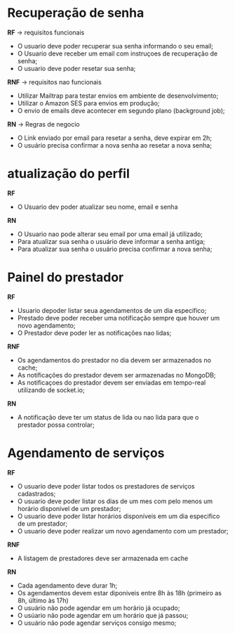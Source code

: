 
# Recuperação de senha

  **RF** -> requisitos funcionais

  - O usuario deve poder recuperar sua senha informando o seu email;
  - O Usuario deve receber um email com instruçoes de recuperação de senha;
  - O usuario deve poder resetar sua senha;

  **RNF** -> requisitos nao funcionais

  - Utilizar Mailtrap para testar envios em ambiente de desenvolvimento;
  - Utilizar o Amazon SES para envios em produção;
  - O envio de emails deve acontecer em segundo plano (background job);

  **RN** -> Regras de negocio

  - O Link enviado por email para resetar a senha, deve expirar em 2h;
  - O usuário precisa confirmar a nova senha ao resetar a nova senha;


# atualização do perfil

**RF**

- O Usuario dev poder atualizar seu nome, email e senha

**RN**

- O Usuario nao pode alterar seu email por uma email já utilizado;
- Para atualizar sua senha o usuário deve informar a senha antiga;
- Para atualizar sua senha o usuário precisa confirmar a nova senha;


# Painel do prestador

**RF**

- Usuario depoder listar seua agendamentos de um dia especifico;
- Prestado deve poder receber uma notificação sempre que houver um novo agendamento;
- O Prestador deve poder ler as notificações nao lidas;

**RNF**

- Os agendamentos do prestador no dia devem ser armazenados no cache;
- As notificações do prestador devem ser armazenadas no MongoDB;
- As notificaçoes do prestador devem ser enviadas em tempo-real utilizando de socket.io;

**RN**

- A notificação deve ter um status de lida ou nao lida para que o prestador possa controlar;


# Agendamento de serviços

**RF**

- O usuario deve poder listar todos os prestadores de serviços cadastrados;
- O usuario deve poder listar os dias de um mes com pelo menos um horário disponivel de um prestador;
- O usuario deve poder listar horários disponíveis em um dia especifico de um prestador;
- O usuario deve poder realizar um novo agendamento com um prestador;

**RNF**

- A listagem de prestadores deve ser armazenada em cache

**RN**

- Cada agendamento deve durar 1h;
- Os agendamentos devem estar diponiveis entre 8h às 18h (primeiro as 8h, último às 17h)
- O usuário não pode agendar em um horário já ocupado;
- O usúario não pode agendar em um horário que já passou;
- O usuário não pode agendar serviços consigo mesmo;
